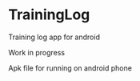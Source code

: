 # TrainingLog
Training log app for android

Work in progress

Apk file for running on android phone
